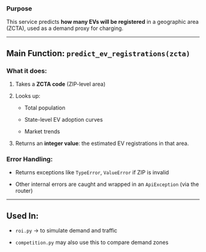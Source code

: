 ### Purpose

This service predicts **how many EVs will be registered** in a geographic area (ZCTA), used as a demand proxy for charging.

---

## Main Function: `predict_ev_registrations(zcta)`

### What it does:

1. Takes a **ZCTA code** (ZIP-level area)

2. Looks up:
    
    - Total population
    
    - State-level EV adoption curves
    
    - Market trends
    
3. Returns an **integer value**: the estimated EV registrations in that area.

### Error Handling:

- Returns exceptions like `TypeError`, `ValueError` if ZIP is invalid

- Other internal errors are caught and wrapped in an `ApiException` (via the router)

---

## Used In:

- `roi.py` → to simulate demand and traffic

- `competition.py` may also use this to compare demand zones